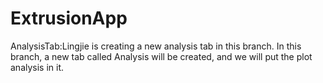 # ExtrusionApp

AnalysisTab:Lingjie is creating a new analysis tab in this branch. In this branch, a new tab called Analysis will be created, and we will put the plot analysis in it.
  
